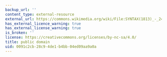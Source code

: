 ```yaml
---
backup_url: ''
content_type: external-resource
external_url: https://commons.wikimedia.org/wiki/File:SYNTAX(1813)_-_24_-_Syntax_Preaching.jpg
has_external_licence_warning: true
has_external_license_warning: true
is_broken: ''
license: https://creativecommons.org/licenses/by-nc-sa/4.0/
title: public domain
uid: 0091c2cb-28c9-4de1-b4bb-04ed09aa9a0a
---
```

